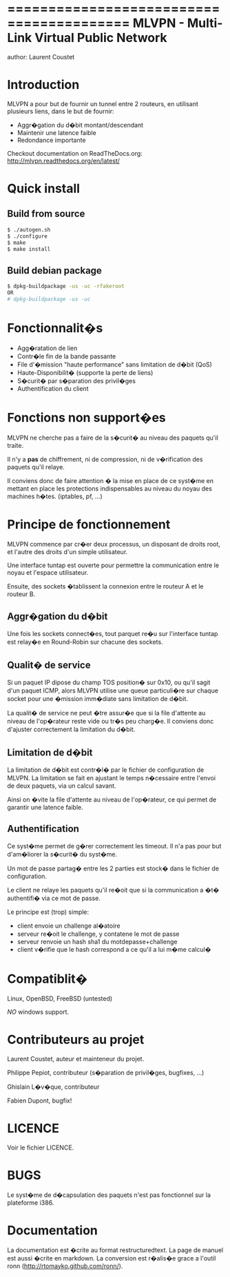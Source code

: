 =========================================
MLVPN - Multi-Link Virtual Public Network
=========================================

author: Laurent Coustet <ed arobase zehome.com>

Introduction
============
MLVPN a pour but de fournir un tunnel entre 2 routeurs,
en utilisant plusieurs liens, dans le but de fournir:
  * Aggr�gation du d�bit montant/descendant
  * Maintenir une latence faible
  * Redondance importante

Checkout documentation on ReadTheDocs.org: http://mlvpn.readthedocs.org/en/latest/

Quick install
=============


Build from source
-----------------
```sh
$ ./autogen.sh
$ ./configure
$ make
$ make install
```

Build debian package
--------------------
```sh
$ dpkg-buildpackage -us -uc -rfakeroot
OR
# dpkg-buildpackage -us -uc
```

Fonctionnalit�s
===============
  * Agg�ratation de lien
  * Contr�le fin de la bande passante
  * File d'�mission "haute performance" sans limitation de d�bit (QoS)
  * Haute-Disponibilit� (supporte la perte de liens)
  * S�curit� par s�paration des privil�ges
  * Authentification du client

Fonctions non support�es
========================
MLVPN ne cherche pas a faire de la s�curit� au niveau des paquets qu'il traite.

Il n'y a **pas** de chiffrement, ni de compression,
ni de v�rification des paquets qu'il relaye.

Il conviens donc de faire attention � la mise en place de ce syst�me
en mettant en place les protections indispensables au niveau du noyau
des machines h�tes. (iptables, pf, ...)

Principe de fonctionnement
==========================
MLVPN commence par cr�er deux processus, un disposant de droits root,
et l'autre des droits d'un simple utilisateur.

Une interface tuntap est ouverte pour permettre la communication entre le noyau
et l'espace utilisateur.

Ensuite, des sockets �tablissent la connexion entre
le routeur A et le routeur B.

Aggr�gation du d�bit
--------------------
Une fois les sockets connect�es, tout parquet re�u sur l'interface tuntap
est relay�e en Round-Robin sur chacune des sockets.

Qualit� de service
------------------
Si un paquet IP dipose du champ TOS position� sur 0x10, ou qu'il sagit d'un
paquet ICMP, alors MLVPN utilise une queue particuli�re sur chaque socket
pour une �mission imm�diate sans limitation de d�bit.

La qualit� de service ne peut �tre assur�e que si la file d'attente au niveau
de l'op�rateur reste vide ou tr�s peu charg�e.
Il conviens donc d'ajuster correctement la limitation du d�bit.

Limitation de d�bit
-------------------
La limitation de d�bit est contr�l� par le fichier de configuration de MLVPN.
La limitation se fait en ajustant le temps n�cessaire entre l'envoi de deux
paquets, via un calcul savant.

Ainsi on �vite la file d'attente au niveau de l'op�rateur, ce qui permet de
garantir une latence faible.

Authentification
----------------
Ce syst�me permet de g�rer correctement les timeout. Il n'a pas pour but
d'am�liorer la s�curit� du syst�me.

Un mot de passe partag� entre les 2 parties est stock� dans le fichier de configuration.

Le client ne relaye les paquets qu'il re�oit que si la communication a �t�
authentifi� via ce mot de passe.

Le principe est (trop) simple:
  - client envoie un challenge al�atoire
  - serveur re�oit le challenge, y contatene le mot de passe
  - serveur renvoie un hash sha1 du motdepasse+challenge
  - client v�rifie que le hash correspond a ce qu'il a lui m�me calcul�


Compatiblit�
============
Linux, OpenBSD, FreeBSD (untested)

*NO* windows support.

Contributeurs au projet
=======================
Laurent Coustet, auteur et mainteneur du projet.

Philippe Pepiot, contributeur (s�paration de privil�ges, bugfixes, ...)

Ghislain L�v�que, contributeur

Fabien Dupont, bugfix!

LICENCE
=======
Voir le fichier LICENCE.

BUGS
====
Le syst�me de d�capsulation des paquets n'est pas fonctionnel sur la plateforme i386.

Documentation
=============
La documentation est �crite au format restructuredtext.
La page de manuel est aussi �crite en markdown. La conversion est r�alis�e grace a l'outil
ronn (http://rtomayko.github.com/ronn/).
